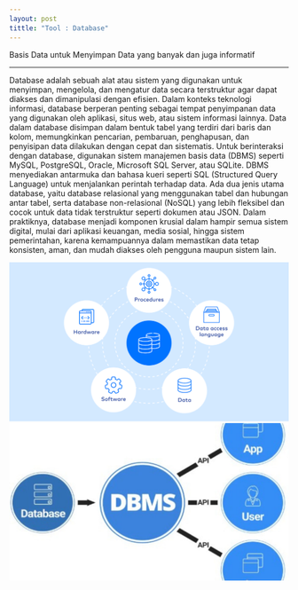 ```yaml
---
layout: post
tittle: "Tool : Database"
---
```


Basis Data untuk Menyimpan Data yang banyak dan juga informatif

---

Database adalah sebuah alat atau sistem yang digunakan untuk menyimpan, mengelola, dan mengatur data secara terstruktur agar dapat diakses dan dimanipulasi dengan efisien. Dalam konteks teknologi informasi, database berperan penting sebagai tempat penyimpanan data yang digunakan oleh aplikasi, situs web, atau sistem informasi lainnya. Data dalam database disimpan dalam bentuk tabel yang terdiri dari baris dan kolom, memungkinkan pencarian, pembaruan, penghapusan, dan penyisipan data dilakukan dengan cepat dan sistematis. Untuk berinteraksi dengan database, digunakan sistem manajemen basis data (DBMS) seperti MySQL, PostgreSQL, Oracle, Microsoft SQL Server, atau SQLite. DBMS menyediakan antarmuka dan bahasa kueri seperti SQL (Structured Query Language) untuk menjalankan perintah terhadap data. Ada dua jenis utama database, yaitu database relasional yang menggunakan tabel dan hubungan antar tabel, serta database non-relasional (NoSQL) yang lebih fleksibel dan cocok untuk data tidak terstruktur seperti dokumen atau JSON. Dalam praktiknya, database menjadi komponen krusial dalam hampir semua sistem digital, mulai dari aplikasi keuangan, media sosial, hingga sistem pemerintahan, karena kemampuannya dalam memastikan data tetap konsisten, aman, dan mudah diakses oleh pengguna maupun sistem lain.

![Gambar Deskripsi](/assets/images/db.png)
![Gambar Deskripsi](/assets/images/db2.jpg)